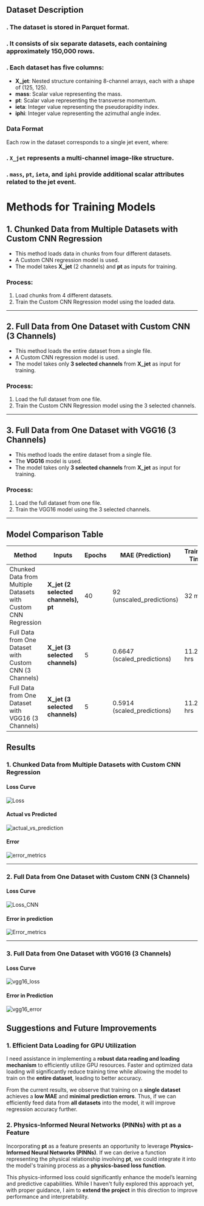 ## Dataset Description

### . The dataset is stored in Parquet format.
### . It consists of six separate datasets, each containing approximately 150,000 rows.
### . Each dataset has five columns:
   - **X_jet**: Nested structure containing 8-channel arrays, each with a shape of (125, 125).
   - **mass**: Scalar value representing the mass.
   - **pt**: Scalar value representing the transverse momentum.
   - **ieta**: Integer value representing the pseudorapidity index.
   - **iphi**: Integer value representing the azimuthal angle index.

### Data Format

Each row in the dataset corresponds to a single jet event, where:
### . `X_jet` represents a **multi-channel image-like** structure.
### . `mass`, `pt`, `ieta`, and `iphi` provide **additional scalar attributes** related to the jet event.

# Methods for Training Models

## 1. Chunked Data from Multiple Datasets with Custom CNN Regression
- This method loads data in chunks from four different datasets.
- A Custom CNN regression model is used.
- The model takes **X_jet** (2 channels) and **pt** as inputs for training.

### Process:
1. Load chunks from 4 different datasets.
2. Train the Custom CNN Regression model using the loaded data.

---

## 2. Full Data from One Dataset with Custom CNN (3 Channels)
- This method loads the entire dataset from a single file.
- A Custom CNN regression model is used.
- The model takes only **3 selected channels** from **X_jet** as input for training.

### Process:
1. Load the full dataset from one file.
2. Train the Custom CNN Regression model using the 3 selected channels.

---

## 3. Full Data from One Dataset with VGG16 (3 Channels)
- This method loads the entire dataset from a single file.
- The **VGG16** model is used.
- The model takes only **3 selected channels** from **X_jet** as input for training.

### Process:
1. Load the full dataset from one file.
2. Train the VGG16 model using the 3 selected channels.
___________________________________________________________

## Model Comparison Table

| Method                                    | Inputs                      | Epochs | MAE (Prediction) | Training Time |
|-------------------------------------------|-----------------------------|--------|------------------|---------------|
| Chunked Data from Multiple Datasets with Custom CNN Regression | **X_jet (2 selected channels), pt** | 40   | 92 (unscaled_predictions) | 32 mins |
| Full Data from One Dataset with Custom CNN (3 Channels) | **X_jet (3 selected channels)** | 5 | 0.6647 (scaled_predictions) | 11.24 hrs |
| Full Data from One Dataset with VGG16 (3 Channels) | **X_jet (3 selected channels)** | 5 | 0.5914 (scaled_predictions) | 11.22 hrs |

## Results  

### 1. Chunked Data from Multiple Datasets with Custom CNN Regression  
#### Loss Curve 
![Loss](https://github.com/user-attachments/assets/7080a22b-bfd9-4355-b66d-a7eb54879837)

#### Actual vs Predicted  
![actual_vs_prediction](https://github.com/user-attachments/assets/54354fb5-ce01-4108-9831-6f002599d5c5)


#### Error  
 ![error_metrics](https://github.com/user-attachments/assets/12f74fcd-fd0e-4d48-bd59-ae48b32f7218)


---

### 2. Full Data from One Dataset with Custom CNN (3 Channels)  
#### Loss Curve   
![Loss_CNN](https://github.com/user-attachments/assets/39c2b4ae-9858-4767-b7b6-3bbdf64c3f83)


#### Error in prediction
![Error_metrics](https://github.com/user-attachments/assets/82b7a6f7-9bd3-412e-b053-2ec163eabbc9)

---

### 3. Full Data from One Dataset with VGG16 (3 Channels)  
#### Loss Curve  

![vgg16_loss](https://github.com/user-attachments/assets/f98cc8e5-03d6-4fd0-8559-915538fadab9)

#### Error in Prediction  

![vgg16_error](https://github.com/user-attachments/assets/cf160f0f-9d44-4451-a393-fbcd1fd48dbe)



## Suggestions and Future Improvements  

### 1. Efficient Data Loading for GPU Utilization  
I need assistance in implementing a **robust data reading and loading mechanism** to efficiently utilize GPU resources. Faster and optimized data loading will significantly reduce training time while allowing the model to train on the **entire dataset**, leading to better accuracy.  

From the current results, we observe that training on a **single dataset** achieves a **low MAE** and **minimal prediction errors**. Thus, if we can efficiently feed data from **all datasets** into the model, it will improve regression accuracy further.  

### 2. Physics-Informed Neural Networks (PINNs) with **pt** as a Feature  
Incorporating **pt** as a feature presents an opportunity to leverage **Physics-Informed Neural Networks (PINNs)**. If we can derive a function representing the physical relationship involving **pt**, we could integrate it into the model's training process as a **physics-based loss function**.  

This physics-informed loss could significantly enhance the model’s learning and predictive capabilities. While I haven't fully explored this approach yet, with proper guidance, I aim to **extend the project** in this direction to improve performance and interpretability.  



